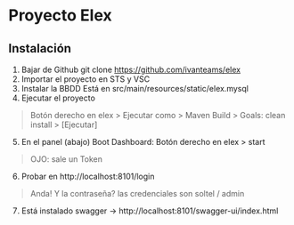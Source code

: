 # Proyecto Elex

## Instalación

1. Bajar de Github
git clone https://github.com/ivanteams/elex
2. Importar el proyecto en STS y VSC
3. Instalar la BBDD
Está en src/main/resources/static/elex.mysql
4. Ejecutar el proyecto
> Botón derecho en elex > Ejecutar como > Maven Build > Goals: clean install > [Ejecutar]
5. En el panel (abajo) Boot Dashboard:
Botón derecho en elex > start
> OJO: sale un Token
6. Probar en http://localhost:8101/login
> Anda! Y la contraseña? las credenciales son soltel / admin
7. Está instalado swagger -> http://localhost:8101/swagger-ui/index.html

